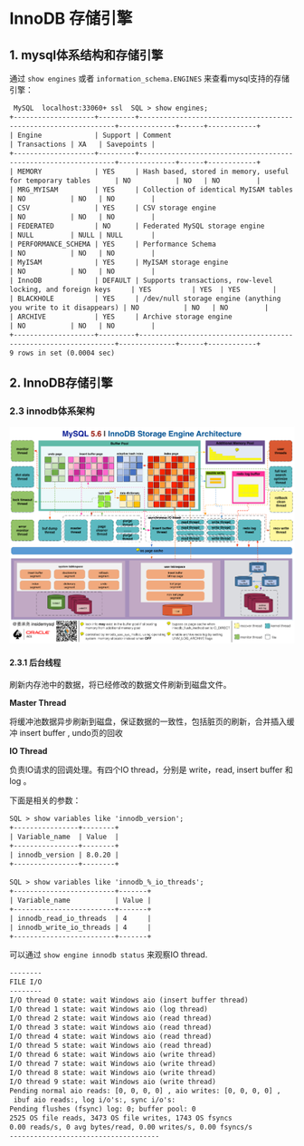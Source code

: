 # InnoDB 存储引擎

## 1. mysql体系结构和存储引擎

通过 `show engines` 或者 `information_schema.ENGINES` 来查看mysql支持的存储引擎：

```
 MySQL  localhost:33060+ ssl  SQL > show engines;
+--------------------+---------+----------------------------------------------------------------+--------------+------+------------+
| Engine             | Support | Comment                                                        | Transactions | XA   | Savepoints |
+--------------------+---------+----------------------------------------------------------------+--------------+------+------------+
| MEMORY             | YES     | Hash based, stored in memory, useful for temporary tables      | NO           | NO   | NO         |
| MRG_MYISAM         | YES     | Collection of identical MyISAM tables                          | NO           | NO   | NO         |
| CSV                | YES     | CSV storage engine                                             | NO           | NO   | NO         |
| FEDERATED          | NO      | Federated MySQL storage engine                                 | NULL         | NULL | NULL       |
| PERFORMANCE_SCHEMA | YES     | Performance Schema                                             | NO           | NO   | NO         |
| MyISAM             | YES     | MyISAM storage engine                                          | NO           | NO   | NO         |
| InnoDB             | DEFAULT | Supports transactions, row-level locking, and foreign keys     | YES          | YES  | YES        |
| BLACKHOLE          | YES     | /dev/null storage engine (anything you write to it disappears) | NO           | NO   | NO         |
| ARCHIVE            | YES     | Archive storage engine                                         | NO           | NO   | NO         |
+--------------------+---------+----------------------------------------------------------------+--------------+------+------------+
9 rows in set (0.0004 sec)
```

## 2. InnoDB存储引擎

### 2.3 innodb体系架构

![MySQL5.6_innodb_storage_engine_architecture](./.assets/MySQL5.6_innodb_storage_engine_architecture-1692024408423-2.png)

#### 2.3.1 后台线程

刷新内存池中的数据，将已经修改的数据文件刷新到磁盘文件。

**Master Thread**

将缓冲池数据异步刷新到磁盘，保证数据的一致性，包括脏页的刷新，合并插入缓冲 insert buffer , undo页的回收

**IO Thread**

负责IO请求的回调处理。有四个IO thread，分别是 write，read, insert buffer 和 log 。

下面是相关的参数：

```
SQL > show variables like 'innodb_version';
+----------------+--------+
| Variable_name  | Value  |
+----------------+--------+
| innodb_version | 8.0.20 |
+----------------+--------+

SQL > show variables like 'innodb_%_io_threads';
+-------------------------+-------+
| Variable_name           | Value |
+-------------------------+-------+
| innodb_read_io_threads  | 4     |
| innodb_write_io_threads | 4     |
+-------------------------+-------+
```

可以通过 `show engine innodb status` 来观察IO thread.

```
--------
FILE I/O
--------
I/O thread 0 state: wait Windows aio (insert buffer thread)
I/O thread 1 state: wait Windows aio (log thread)
I/O thread 2 state: wait Windows aio (read thread)
I/O thread 3 state: wait Windows aio (read thread)
I/O thread 4 state: wait Windows aio (read thread)
I/O thread 5 state: wait Windows aio (read thread)
I/O thread 6 state: wait Windows aio (write thread)
I/O thread 7 state: wait Windows aio (write thread)
I/O thread 8 state: wait Windows aio (write thread)
I/O thread 9 state: wait Windows aio (write thread)
Pending normal aio reads: [0, 0, 0, 0] , aio writes: [0, 0, 0, 0] ,
 ibuf aio reads:, log i/o's:, sync i/o's:
Pending flushes (fsync) log: 0; buffer pool: 0
2525 OS file reads, 3473 OS file writes, 1743 OS fsyncs
0.00 reads/s, 0 avg bytes/read, 0.00 writes/s, 0.00 fsyncs/s
-------------------------------------
```

